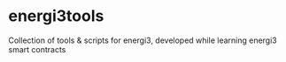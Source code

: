 # energi3tools
Collection of tools &amp; scripts for energi3, developed while learning energi3 smart contracts
